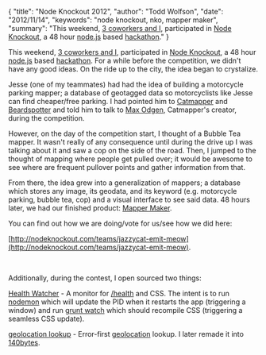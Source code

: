 {
  "title": "Node Knockout 2012",
  "author": "Todd Wolfson",
  "date": "2012/11/14",
  "keywords": "node knockout, nko, mapper maker",
  "summary": "This weekend, [3 coworkers and I](http://nodeknockout.com/teams/jazzycat-emit-meow), participated in [Node Knockout](http://nodeknockout.com/), a 48 hour [node.js](http://nodejs.org/) based [hackathon](http://en.wikipedia.org/wiki/Hackathon)."
}

This weekend, [3 coworkers and I](http://nodeknockout.com/teams/jazzycat-emit-meow), participated in [Node Knockout](http://nodeknockout.com/), a 48 hour [node.js](http://nodejs.org/) based [hackathon](http://en.wikipedia.org/wiki/Hackathon). For a while before the competition, we didn't have any good ideas. On the ride up to the city, the idea began to crystalize.

Jesse (one of my teammates) had had the idea of building a motorcycle parking mapper; a database of geotagged data so motorcyclists like Jesse can find cheaper/free parking. I had pointed him to [Catmapper](http://catmapper.com/) and [Beardspotter](http://beardspotter.com/) and told him to talk to [Max Odgen](http://maxogden.com/), Catmapper's creator, during the competition.

However, on the day of the competition start, I thought of a Bubble Tea mapper. It wasn't really of any consequence until during the drive up I was talking about it and saw a cop on the side of the road. Then, I jumped to the thought of mapping where people get pulled over; it would be awesome to see where are frequent pullover points and gather information from that.

From there, the idea grew into a generalization of mappers; a database which stores any image, its geodata, and its keyword (e.g. motorcycle parking, bubble tea, cop) and a visual interface to see said data. 48 hours later, we had our finished product: [Mapper Maker](http://jazzycat-emit-meow.nko3.jitsu.com/).

You can find out how we are doing/vote for us/see how we did here:

[http://nodeknockout.com/teams/jazzycat-emit-meow](http://nodeknockout.com/teams/jazzycat-emit-meow).

&nbsp;

Additionally, during the contest, I open sourced two things:

[Health Watcher](https://gist.github.com/4049879) - A monitor for [/health](https://gist.github.com/3792062) and CSS. The intent is to run [nodemon](https://github.com/remy/nodemon) which will update the PID when it restarts the app (triggering a window) and run [grunt watch](https://github.com/gruntjs/grunt-contrib-watch) which should recompile CSS (triggering a seamless CSS update).

[geolocation lookup](https://gist.github.com/4053059) - Error-first [geolocation](https://developer.mozilla.org/en-US/docs/Using_geolocation) lookup. I later remade it into [140bytes](https://gist.github.com/4057883).